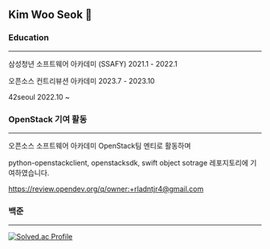 ## Kim Woo Seok 👋
### Education
---
삼성청년 소프트웨어 아카데미 (SSAFY) 2021.1 - 2022.1

오픈소스 컨트리뷰션 아카데미 2023.7 - 2023.10

42seoul 2022.10 ~

### OpenStack 기여 활동
---
오픈소스 소프트웨어 아카데미 OpenStack팀 멘티로 활동하며

python-openstackclient, openstacksdk, swift object sotrage 레포지토리에 기여하였습니다.

https://review.opendev.org/q/owner:+rladntjr4@gmail.com

### 백준
---
[![Solved.ac Profile](http://mazassumnida.wtf/api/v2/generate_badge?boj=eypk5683)](https://solved.ac/eypk5683/)

